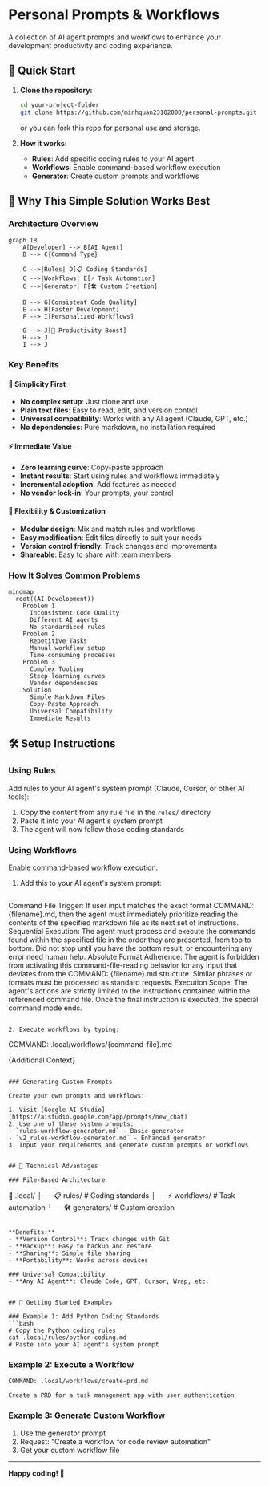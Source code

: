 # Personal Prompts & Workflows

A collection of AI agent prompts and workflows to enhance your development productivity and coding experience.

## 🚀 Quick Start

1. **Clone the repository:**
   ```bash
   cd your-project-folder  
   git clone https://github.com/minhquan23102000/personal-prompts.git .local
   ```
   or you can fork this repo for personal use and storage.

2. **How it works:**
   - **Rules**: Add specific coding rules to your AI agent
   - **Workflows**: Enable command-based workflow execution
   - **Generator**: Create custom prompts and workflows

## 🎯 Why This Simple Solution Works Best

### Architecture Overview

```mermaid
graph TB
    A[Developer] --> B[AI Agent]
    B --> C{Command Type}
    
    C -->|Rules| D[📋 Coding Standards]
    C -->|Workflows| E[⚡ Task Automation]
    C -->|Generator| F[🛠️ Custom Creation]
    
    D --> G[Consistent Code Quality]
    E --> H[Faster Development]
    F --> I[Personalized Workflows]
    
    G --> J[🚀 Productivity Boost]
    H --> J
    I --> J

```

### Key Benefits

#### 🎯 **Simplicity First**
- **No complex setup**: Just clone and use
- **Plain text files**: Easy to read, edit, and version control
- **Universal compatibility**: Works with any AI agent (Claude, GPT, etc.)
- **No dependencies**: Pure markdown, no installation required

#### ⚡ **Immediate Value**
- **Zero learning curve**: Copy-paste approach
- **Instant results**: Start using rules and workflows immediately
- **Incremental adoption**: Add features as needed
- **No vendor lock-in**: Your prompts, your control

#### 🔄 **Flexibility & Customization**
- **Modular design**: Mix and match rules and workflows
- **Easy modification**: Edit files directly to suit your needs
- **Version control friendly**: Track changes and improvements
- **Shareable**: Easy to share with team members


### How It Solves Common Problems

```mermaid
mindmap
  root((AI Development))
    Problem 1
      Inconsistent Code Quality
      Different AI agents
      No standardized rules
    Problem 2
      Repetitive Tasks
      Manual workflow setup
      Time-consuming processes
    Problem 3
      Complex Tooling
      Steep learning curves
      Vendor dependencies
    Solution
      Simple Markdown Files
      Copy-Paste Approach
      Universal Compatibility
      Immediate Results
```

## 🛠️ Setup Instructions

### Using Rules

Add rules to your AI agent's system prompt (Claude, Cursor, or other AI tools):

1. Copy the content from any rule file in the `rules/` directory
2. Paste it into your AI agent's system prompt
3. The agent will now follow those coding standards

### Using Workflows

Enable command-based workflow execution:

1. Add this to your AI agent's system prompt:
   ```
Command File Trigger: If user input matches the exact format COMMAND: {filename}.md, then the agent must immediately prioritize reading the contents of the specified markdown file as its next set of instructions.
Sequential Execution: The agent must process and execute the commands found within the specified file in the order they are presented, from top to bottom. Did not stop until you have the bottom result, or encountering any error need human help.
Absolute Format Adherence: The agent is forbidden from activating this command-file-reading behavior for any input that deviates from the COMMAND: {filename}.md structure. Similar phrases or formats must be processed as standard requests.
Execution Scope: The agent's actions are strictly limited to the instructions contained within the referenced command file. Once the final instruction is executed, the special command mode ends.
   ```

2. Execute workflows by typing:
   ```
   COMMAND: .local/workflows/{command-file}.md
   
   {Additional Context}
   ```

### Generating Custom Prompts

Create your own prompts and workflows:

1. Visit [Google AI Studio](https://aistudio.google.com/app/prompts/new_chat)
2. Use one of these system prompts:
   - `rules-workflow-generator.md` - Basic generator
   - `v2_rules-workflow-generator.md` - Enhanced generator
3. Input your requirements and generate custom prompts or workflows


## 🔧 Technical Advantages

### File-Based Architecture
```
📁 .local/
├── 📋 rules/          # Coding standards
├── ⚡ workflows/       # Task automation
└── 🛠️ generators/     # Custom creation
```

**Benefits:**
- **Version Control**: Track changes with Git
- **Backup**: Easy to backup and restore
- **Sharing**: Simple file sharing
- **Portability**: Works across devices

### Universal Compatibility
- **Any AI Agent**: Claude Code, GPT, Cursor, Wrap, etc.


## 🚀 Getting Started Examples

### Example 1: Add Python Coding Standards
```bash
# Copy the Python coding rules
cat .local/rules/python-coding.md
# Paste into your AI agent's system prompt
```

### Example 2: Execute a Workflow
```
COMMAND: .local/workflows/create-prd.md

Create a PRD for a task management app with user authentication
```

### Example 3: Generate Custom Workflow
1. Use the generator prompt
2. Request: "Create a workflow for code review automation"
3. Get your custom workflow file

---

**Happy coding! 🎉**






